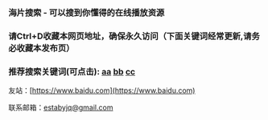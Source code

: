 ### 海片搜索 - 可以搜到你懂得的在线播放资源

### 请Ctrl+D收藏本网页地址，确保永久访问（下面关键词经常更新,请务必收藏本发布页）

### 推荐搜索关键词(可点击): [aa](https://www.baidu.com/s?wd=aa) [bb](https://www.baidu.com/s?wd=bb) [cc](https://www.baidu.com/s?wd=cc)

友站：[https://www.baidu.com](https://www.baidu.com)

联系邮箱：[estabyjq@gmail.com](estabyjq@gmail.com)